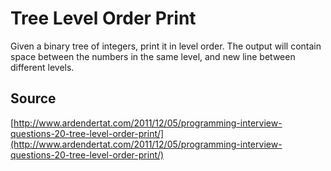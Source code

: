 # Tree Level Order Print

Given a binary tree of integers, print it in level order. The output will contain space between the numbers in the same level, and new line between different levels.

## Source

[http://www.ardendertat.com/2011/12/05/programming-interview-questions-20-tree-level-order-print/](http://www.ardendertat.com/2011/12/05/programming-interview-questions-20-tree-level-order-print/)
